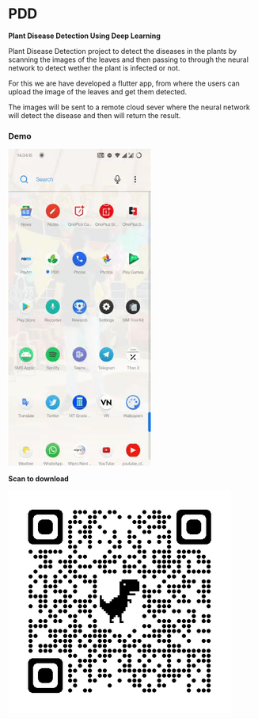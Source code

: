 # PDD
**Plant Disease Detection Using Deep Learning**

Plant Disease Detection project to detect the diseases in the plants by scanning the images of the leaves and then passing to through the neural network to detect wether the plant is infected or not.

For this we are have developed a flutter app, from where the users can upload the image of the leaves and get them detected.

The images will be sent to a remote cloud sever where the neural network will detect the disease and then will return the result.

### Demo
![Demo Video](GIF.gif)

**Scan to download**

![QR](QR.png)
